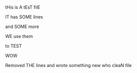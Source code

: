 tHis is A tEsT filE

IT has SOME lines

and SOME more

WE use them

to TEST

WOW

Removed THE lines
and wrote something new
who
cleaN file


